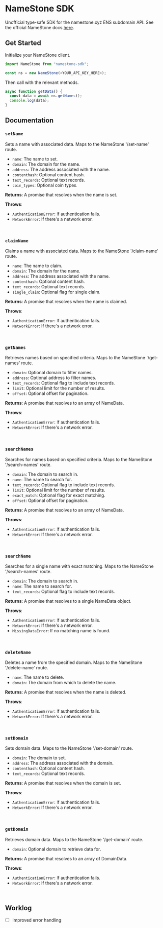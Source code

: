 # NameStone SDK

Unofficial type-safe SDK for the namestone.xyz ENS subdomain API. See the official NameStone docs [here](https://namestone.xyz/docs/claim-name).

## Get Started

Initialize your NameStone client.

```typescript
import NameStone from "namestone-sdk";

const ns = new NameStone(<YOUR_API_KEY_HERE>);
```

Then call with the relevant methods.

```typescript
async function getData() {
  const data = await ns.getNames();
  console.log(data);
}
```

## Documentation

### `setName`

Sets a name with associated data. Maps to the NameStone '/set-name' route.

- `name`: The name to set.
- `domain`: The domain for the name.
- `address`: The address associated with the name.
- `contenthash`: Optional content hash.
- `text_records`: Optional text records.
- `coin_types`: Optional coin types.

**Returns**: A promise that resolves when the name is set.

**Throws**: 
- `AuthenticationError`: If authentication fails.
- `NetworkError`: If there's a network error.

<br>

### `claimName`

Claims a name with associated data. Maps to the NameStone '/claim-name' route.

- `name`: The name to claim.
- `domain`: The domain for the name.
- `address`: The address associated with the name.
- `contenthash`: Optional content hash.
- `text_records`: Optional text records.
- `single_claim`: Optional flag for single claim.

**Returns**: A promise that resolves when the name is claimed.

**Throws**: 
- `AuthenticationError`: If authentication fails.
- `NetworkError`: If there's a network error.

<br>

### `getNames`

Retrieves names based on specified criteria. Maps to the NameStone '/get-names' route.

- `domain`: Optional domain to filter names.
- `address`: Optional address to filter names.
- `text_records`: Optional flag to include text records.
- `limit`: Optional limit for the number of results.
- `offset`: Optional offset for pagination.

**Returns**: A promise that resolves to an array of NameData.

**Throws**: 
- `AuthenticationError`: If authentication fails.
- `NetworkError`: If there's a network error.

<br>

### `searchNames`

Searches for names based on specified criteria. Maps to the NameStone '/search-names' route.

- `domain`: The domain to search in.
- `name`: The name to search for.
- `text_records`: Optional flag to include text records.
- `limit`: Optional limit for the number of results.
- `exact_match`: Optional flag for exact matching.
- `offset`: Optional offset for pagination.

**Returns**: A promise that resolves to an array of NameData.

**Throws**: 
- `AuthenticationError`: If authentication fails.
- `NetworkError`: If there's a network error.

<br>

### `searchName`

Searches for a single name with exact matching. Maps to the NameStone '/search-names' route.

- `domain`: The domain to search in.
- `name`: The name to search for.
- `text_records`: Optional flag to include text records.

**Returns**: A promise that resolves to a single NameData object.

**Throws**: 
- `AuthenticationError`: If authentication fails.
- `NetworkError`: If there's a network error.
- `MissingDataError`: If no matching name is found.

<br>

### `deleteName`

Deletes a name from the specified domain. Maps to the NameStone '/delete-name' route.

- `name`: The name to delete.
- `domain`: The domain from which to delete the name.

**Returns**: A promise that resolves when the name is deleted.

**Throws**: 
- `AuthenticationError`: If authentication fails.
- `NetworkError`: If there's a network error.

<br>

### `setDomain`

Sets domain data. Maps to the NameStone '/set-domain' route.

- `domain`: The domain to set.
- `address`: The address associated with the domain.
- `contenthash`: Optional content hash.
- `text_records`: Optional text records.

**Returns**: A promise that resolves when the domain is set.

**Throws**: 
- `AuthenticationError`: If authentication fails.
- `NetworkError`: If there's a network error.

<br>

### `getDomain`

Retrieves domain data. Maps to the NameStone '/get-domain' route.

- `domain`: Optional domain to retrieve data for.

**Returns**: A promise that resolves to an array of DomainData.

**Throws**: 
- `AuthenticationError`: If authentication fails.
- `NetworkError`: If there's a network error.

<br>

## Worklog

- [ ] Improved error handling
